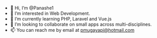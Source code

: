 - 👋 Hi, I’m @Panashe1
- 👀 I’m interested in Web Development.
- 🌱 I’m currently learning PHP, Laravel and Vue.js
- 💞️ I’m looking to collaborate on small apps across multi-disciplines.
- 📫 You can reach me by email at pmugayapi@hotmail.com

<!---
Panashe1/Panashe1 is a ✨ special ✨ repository because its `README.md` (this file) appears on your GitHub profile.
You can click the Preview link to take a look at your changes.
--->
